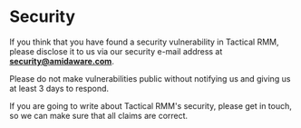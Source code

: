 # Security

If you think that you have found a security vulnerability in Tactical RMM, please disclose it to us via our security e-mail address at **security@amidaware.com**.

Please do not make vulnerabilities public without notifying us and giving us at least 3 days to respond.

If you are going to write about Tactical RMM's security, please get in touch, so we can make sure that all claims are correct.
